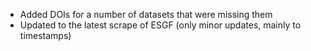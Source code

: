 - Added DOIs for a number of datasets that were missing them
- Updated to the latest scrape of ESGF (only minor updates, mainly to timestamps)
